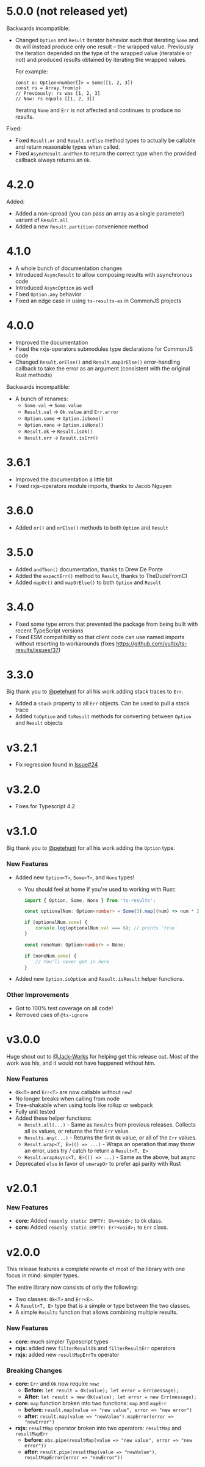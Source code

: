 # 5.0.0 (not released yet)

Backwards incompatible:

- Changed `Option` and `Result` iterator behavior such that iterating `Some` and `Ok` will
  instead produce only one result – the wrapped value. Previously the iteration depended on
  the type of the wrapped value (iteratable or not) and produced results obtained by iterating
  the wrapped values.

  For example:

  ```
  const o: Option<number[]> = Some([1, 2, 3])
  const rs = Array.from(o)
  // Previously: rs was [1, 2, 3]
  // Now: rs equals [[1, 2, 3]]
  ```

  Iterating `None` and `Err` is not affected and continues to produce no results.

Fixed:

- Fixed `Result.or` and `Result.orElse` method types to actually be callable and return
  reasonable types when called.
- Fixed `AsyncResult.andThen` to return the correct type when the provided callback
  always returns an `Ok`.

# 4.2.0

Added:

- Added a non-spread (you can pass an array as a single parameter) variant of `Result.all`
- Added a new `Result.partition` convenience method

# 4.1.0

- A whole bunch of documentation changes
- Introduced `AsyncResult` to allow composing results with asynchronous code
- Introduced `AsyncOption` as well
- Fixed `Option.any` behavior
- Fixed an edge case in using `ts-results-es` in CommonJS projects

# 4.0.0

- Improved the documentation
- Fixed the rxjs-operators submodules type declarations for CommonJS code
- Changed `Result.orElse()` and `Result.mapOrElse()` error-handling callback to take
  the error as an argument (consistent with the original Rust methods)

Backwards incompatible:

- A bunch of renames:
  - `Some.val` -> `Some.value`
  - `Result.val` -> `Ok.value` and `Err.error`
  - `Option.some` -> `Option.isSome()`
  - `Option.none` -> `Option.isNone()`
  - `Result.ok` -> `Result.isOk()`
  - `Result.err` -> `Result.isErr()`

# 3.6.1

- Improved the documentation a little bit
- Fixed rxjs-operators module imports, thanks to Jacob Nguyen

# 3.6.0

- Added `or()` and `orElse()` methods to both `Option` and `Result`

# 3.5.0

- Added `andThen()` documentation, thanks to Drew De Ponte
- Added the `expectErr()` method to `Result`, thanks to TheDudeFromCI
- Added `mapOr()` and `mapOrElse()` to both `Option` and `Result`

# 3.4.0

-   Fixed some type errors that prevented the package from being built with recent
    TypeScript versions
-   Fixed ESM compatibility so that client code can use named imports without resorting
    to workarounds (fixes https://github.com/vultix/ts-results/issues/37)

# 3.3.0
Big thank you to [@petehunt](https://github.com/petehunt) for all his work adding stack traces to `Err`.

-   Added a `stack` property to all `Err` objects.  Can be used to pull a stack trace
-   Added `toOption` and `toResult` methods for converting between `Option` and `Result` objects

# v3.2.1

-   Fix regression found in [Issue#24](https://github.com/vultix/ts-results/issues/24)

# v3.2.0

-   Fixes for Typescript 4.2

# v3.1.0

Big thank you to [@petehunt](https://github.com/petehunt) for all his work adding the `Option` type.

### New Features

-   Added new `Option<T>`, `Some<T>`, and `None` types!

    -   You should feel at home if you're used to working with Rust:

        ```typescript
        import { Option, Some, None } from 'ts-results';

        const optionalNum: Option<number> = Some(3).map((num) => num * 2);

        if (optionalNum.some) {
            console.log(optionalNum.val === 6); // prints `true`
        }

        const noneNum: Option<number> = None;

        if (noneNum.some) {
            // You'll never get in here
        }
        ```

-   Added new `Option.isOption` and `Result.isResult` helper functions.

### Other Improvements

-   Got to 100% test coverage on all code!
-   Removed uses of `@ts-ignore`

# v3.0.0

Huge shout out to [@Jack-Works](https://github.com/Jack-Works) for helping get this release out. Most of the work was
his, and it would not have happened without him.

### New Features

-   `Ok<T>` and `Err<T>` are now callable without `new`!
-   No longer breaks when calling from node
-   Tree-shakable when using tools like rollup or webpack
-   Fully unit tested
-   Added these helper functions:
    -   `Result.all(...)` - Same as `Results` from previous releases. Collects all `Ok` values, or returns the first `Err`
        value.
    -   `Results.any(...)` - Returns the first `Ok` value, or all of the `Err` values.
    -   `Result.wrap<T, E>(() => ...)` - Wraps an operation that may throw an error, uses try / catch to return
        a `Result<T, E>`
    -   `Result.wrapAsync<T, E>(() => ...)` - Same as the above, but async
-   Deprecated `else` in favor of `unwrapOr` to prefer api parity with Rust

# v2.0.1

### New Features

-   **core:** Added `reaonly static EMPTY: Ok<void>;` to `Ok` class.
-   **core:** Added `reaonly static EMPTY: Err<void>;` to `Err` class.

# v2.0.0

This release features a complete rewrite of most of the library with one focus in mind: simpler types.

The entire library now consists of only the following:

-   Two classes: `Ok<T>` and `Err<E>`.
-   A `Result<T, E>` type that is a simple or type between the two classes.
-   A simple `Results` function that allows combining multiple results.

### New Features

-   **core:** much simpler Typescript types
-   **rxjs:** added new `filterResultOk` and `filterResultErr` operators
-   **rxjs:** added new `resultMapErrTo` operator

### Breaking Changes

-   **core:** `Err` and `Ok` now require `new`:
    -   **Before:** `let result = Ok(value); let error = Err(message);`
    -   **After:** `let result = new Ok(value); let error = new Err(message);`
-   **core:** `map` function broken into two functions: `map` and `mapErr`
    -   **before**: `result.map(value => "new value", error => "new error")`
    -   **after**: `result.map(value => "newValue").mapError(error => "newError")`
-   **rxjs:** `resultMap` operator broken into two operators: `resultMap` and `resultMapErr`
    -   **before**: `obs.pipe(resultMap(value => "new value", error => "new error"))`
    -   **after**: `result.pipe(resultMap(value => "newValue"), resultMapError(error => "newError"))`
